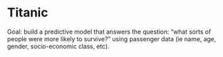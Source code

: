 # Titanic
Goal:
	build a predictive model that answers the question: “what sorts of people were more likely to survive?” using passenger data (ie name, age, gender, socio-economic class, etc).
